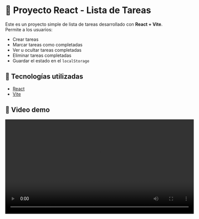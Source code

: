 # 📝 Proyecto React - Lista de Tareas

Este es un proyecto simple de lista de tareas desarrollado con **React + Vite**. Permite a los usuarios:

- Crear tareas
- Marcar tareas como completadas
- Ver u ocultar tareas completadas
- Eliminar tareas completadas
- Guardar el estado en el `localStorage`

## 🚀 Tecnologías utilizadas

- [React](https://reactjs.org/)
- [Vite](https://vitejs.dev/)

## 🎥 Video demo

<video src="./demo.webm" controls width="600"></video>


